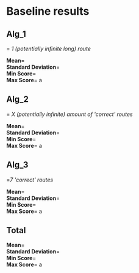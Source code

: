 # Baseline results

## Alg_1

= *1 (potentially infinite long) route*

**Mean**= \
**Standard Deviation**= \
**Min Score**= \
**Max Score**= a

## Alg_2

= *X (potentially infinite) amount of 'correct' routes*

**Mean**= \
**Standard Deviation**= \
**Min Score**= \
**Max Score**= a

## Alg_3

=*7 'correct' routes*

**Mean**= \
**Standard Deviation**= \
**Min Score**= \
**Max Score**= a

## Total

**Mean**= \
**Standard Deviation**= \
**Min Score**= \
**Max Score**= a
